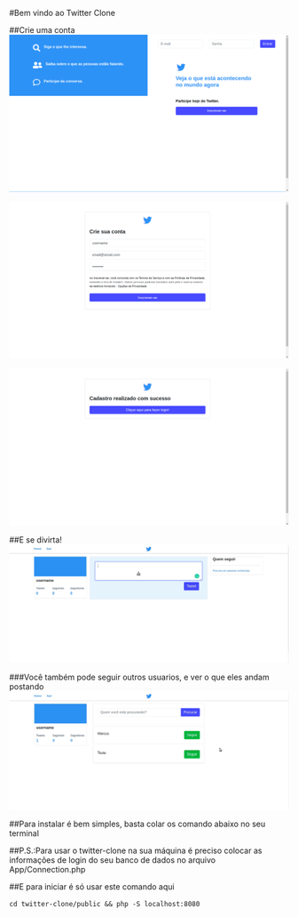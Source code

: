 #Bem vindo ao Twitter Clone

##Crie uma conta
![Alt text](images/home-page.png)

![Alt text](images/signup-page.png)

![Alt text](images/success-page.png)


##E se divirta!
![Alt text](images/tweet.gif)

###Você também pode seguir outros usuarios, e ver o que eles andam postando
![Alt text](images/seguindo.gif)

##Para instalar é bem simples, basta colar os comando abaixo no seu terminal


##P.S.:Para usar o twitter-clone na sua máquina é preciso colocar as informações de login do seu banco de dados no arquivo App/Connection.php


##E para iniciar é só usar este comando aqui

~~~
cd twitter-clone/public && php -S localhost:8080
~~~

